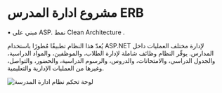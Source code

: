 # مشروع ادارة المدرس ERB
•	 مبني على ASP. نمط Clean Architecture .


يُعدّ هذا النظام تطبيقًا مُطورًا باستخدام ASP.NET لإدارة مختلف العمليات داخل المدارس. يوفّر النظام وظائف شاملة لإدارة الطلاب، والموظفين، والمواد الدراسية، والجدول الدراسي، والامتحانات، والدروس، والرسوم الدراسية، والحضور، والتواصل، وغيرها من العمليات الإدارية والتعليمية.



![لوحة تحكم نظام ادارة المدرسة](https://github.com/almgdshi123/schoolmanagementsystem_asp/assets/85642734/689dcc45-ab26-46b4-9a92-672722deae28)
